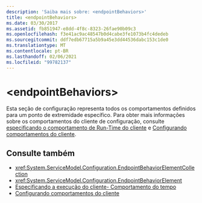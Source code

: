 ```yaml
---
description: 'Saiba mais sobre: <endpointBehaviors>'
title: <endpointBehaviors>
ms.date: 03/30/2017
ms.assetid: fb851947-e8dd-4f8c-8323-26fae90b09c3
ms.openlocfilehash: f3e41ac9ac48547b0d4cabe3fe1073b4fc4dedeb
ms.sourcegitcommit: ddf7edb67715a5b9a45e3dd44536dabc153c1de0
ms.translationtype: MT
ms.contentlocale: pt-BR
ms.lasthandoff: 02/06/2021
ms.locfileid: "99782137"
---
```

# \<endpointBehaviors>

Esta seção de configuração representa todos os comportamentos definidos para um ponto de extremidade específico. Para obter mais informações sobre os comportamentos do cliente de configuração, consulte [especificando o comportamento de Run-Time do cliente](../../../wcf/specifying-client-run-time-behavior.md) e [Configurando comportamentos do cliente](../../../wcf/configuring-client-behaviors.md).  
  
## <a name="see-also"></a>Consulte também

- <xref:System.ServiceModel.Configuration.EndpointBehaviorElementCollection>
- <xref:System.ServiceModel.Configuration.EndpointBehaviorElement>
- [Especificando a execução do cliente- Comportamento do tempo](../../../wcf/specifying-client-run-time-behavior.md)
- [Configurando comportamentos do cliente](../../../wcf/configuring-client-behaviors.md)
